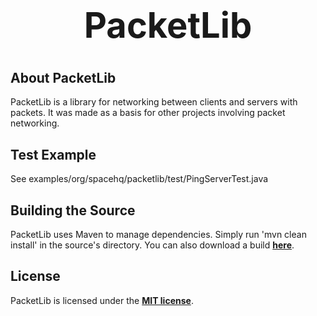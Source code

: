 <b><center><h1>PacketLib</h></center></b>
==========


<b>About PacketLib</b>
--------

PacketLib is a library for networking between clients and servers with packets. It was made as a basis for other projects involving packet networking.


<b>Test Example</b>
--------

See examples/org/spacehq/packetlib/test/PingServerTest.java


<b>Building the Source</b>
--------

PacketLib uses Maven to manage dependencies. Simply run 'mvn clean install' in the source's directory.
You can also download a build <b>[here](http://build.spacehq.org/job/PacketLib/)</b>.


<b>License</b>
---------

PacketLib is licensed under the <b>[MIT license](http://www.opensource.org/licenses/mit-license.html)</b>.
